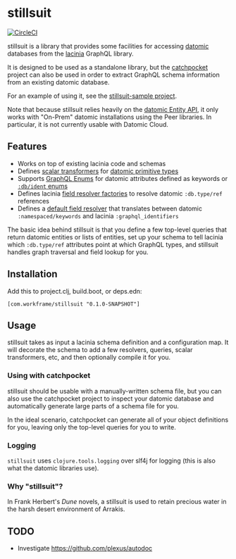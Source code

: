 # stillsuit

[![CircleCI](https://circleci.com/gh/workframers/stillsuit/tree/develop.svg?style=svg&circle-token=bdc3a82714767c0f8e0b7285d41fd6fffabe0d42)](https://circleci.com/gh/workframers/stillsuit/tree/develop)

stillsuit is a library that provides some facilities for
accessing [datomic](http://www.datomic.com/) databases
from the [lacinia](https://github.com/walmartlabs/lacinia)
GraphQL library.

It is designed to be used as a standalone library, but the
[catchpocket](https://github.com/workframers/catchpocket)
project can also be used in order to extract GraphQL
schema information from an existing datomic database.

For an example of using it, see the
[stillsuit-sample project](https://github.com/workframers/stillsuit-sample).

Note that because stillsuit relies heavily on the
[datomic Entity API](https://docs.datomic.com/on-prem/entities.html), it
only works with "On-Prem" datomic installations using the Peer libraries.
In particular, it is not currently usable with Datomic Cloud.

## Features

- Works on top of existing lacinia code and schemas
- Defines [scalar transformers](http://lacinia.readthedocs.io/en/latest/custom-scalars.html)
  for [datomic primitive types](https://docs.datomic.com/on-prem/schema.html#required-schema-attributes)
- Supports [GraphQL Enums](http://lacinia.readthedocs.io/en/latest/enums.html)
  for datomic attributes defined as keywords or
  [`:db/ident` enums](https://docs.datomic.com/on-prem/schema.html#enums)
- Defines lacinia [field resolver factories](http://lacinia.readthedocs.io/en/latest/resolve/attach.html#resolver-factories)
  to resolve datomic `:db.type/ref` references
- Defines a [default field resolver](http://lacinia.readthedocs.io/en/latest/resolve/overview.html#default-field-resolver)
  that translates between datomic `:namespaced/keywords` and lacinia `:graphql_identifiers`

The basic idea behind stillsuit is that you define a few top-level queries
that return datomic entities or lists of entities, set up your schema to
tell lacinia which `:db.type/ref` attributes point at which GraphQL types,
and stillsuit handles graph traversal and field lookup for you.

## Installation

Add this to project.clj, build.boot, or deps.edn:

```
[com.workframe/stillsuit "0.1.0-SNAPSHOT"]
```

## Usage

stillsuit takes as input a lacinia schema definition and a configuration map.
It will decorate the schema to add a few resolvers, queries, scalar transformers,
etc, and then optionally compile it for you.

### Using with catchpocket

stillsuit should be usable with a manually-written schema file, but you
can also use the catchpocket project to inspect your datomic database and
automatically generate large parts of a schema file for you.

In the ideal scenario, catchpocket can generate all of your object
definitions for you, leaving only the top-level queries for you to write.

### Logging

`stillsuit` uses `clojure.tools.logging` over slf4j for logging (this is
also what the datomic libraries use).

### Why "stillsuit"?

In Frank Herbert's _Dune_ novels, a stillsuit is used to retain precious
water in the harsh desert environment of Arrakis.

## TODO

- Investigate https://github.com/plexus/autodoc
